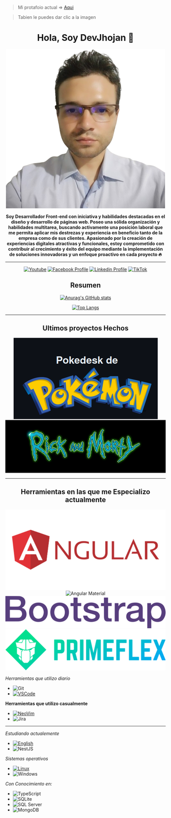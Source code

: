 
> Mi protafoio actual => [Aqui](https://devjhojan.github.io/MyProfile/)

> Tabien le puedes dar clic a la imagen

<div align="center">

# Hola, Soy DevJhojan :wave:
[![Portafolio Actual|10%](./Image/MyProfile.png)](https://devjhojan.github.io/MyProfile/)


**Soy Desarrollador Front-end con iniciativa y habilidades destacadas en el
diseño y desarrollo de páginas web. Poseo una sólida organización y
habilidades multitarea, buscando activamente una posición laboral
que me permita aplicar mis destrezas y experiencia en beneficio tanto
de la empresa como de sus clientes. Apasionado por la creación de
experiencias digitales atractivas y funcionales, estoy comprometido
con contribuir al crecimiento y éxito del equipo mediante la
implementación de soluciones innovadoras y un enfoque proactivo en
cada proyecto :fire:**

---

<!-- ![GitHub Followers](https://img.shields.io/github/followers/DevJhojan?style=social)
![GitHub stars](https://img.shields.io/github/stars/DevJhojan?style=social) -->
[![Youtube](https://img.shields.io/youtube/channel/subscribers/UCxIGNpsrjzWgY1Eyai1by3A?style=social)](https://www.youtube.com/channel/UCxIGNpsrjzWgY1Eyai1by3A)
[![Facebook Profile](https://img.shields.io/badge/Facebook-8-100089324563350?style=social&logo=facebook)](https://www.facebook.com/profile.php?id=100089324563350)
[![Linkedin Profile](https://img.shields.io/badge/LINKEDIN-40-grey?style=social&logo=linkedin)](https://www.linkedin.com/in/jhojan-d-toro/)
[![TikTok](https://img.shields.io/badge/TikTok-000000?style=social&logo=tiktok)](https://www.tiktok.com/@devtorito)


## Resumen

<div align="center">

  [![Anurag's GitHub stats](https://github-readme-stats.vercel.app/api?username=DevJhojan&theme=radical)](https://github.com/jdtp125753/github-readme-stats)
  
  [![Top Langs](https://github-readme-stats.vercel.app/api/top-langs?username=DevJhojan&layout=compact&theme=radical)](https://github.com/jdtp125753/github-readme-stats)
  
</div>

---

## Ultimos proyectos Hechos

[![Pokedesk](./Image/PokeDesk/Title.png)](https://pokedesk-lilac.vercel.app/)
[![RickAndMorty](./Image/titleRickAndMorty.gif)](https://rick-and-morty-three-omega.vercel.app/)

---

## Herramientas en las que me Especializo actualmente 
[![Angular](/Image/AngularLogo.png)](https://github.com/DevJhojan/ProjectsAngular)
![Angular Material](https://img.shields.io/badge/Angular_Material-%232C8EBB.svg?style=for-the-badge&logo=angular&logoColor=white)
![Bootstrap](/Image/bootstrap-5.svg)
![PrimeFlex](/Image/PrimeFlexLogo.svg)

<div align="left">

*Herramientas que utilizo diario*
- ![Git](https://img.shields.io/badge/git-%23F05033.svg?style=for-the-badge&logo=git&logoColor=white)
- [![VSCode](https://img.shields.io/badge/VSCode-%23007ACC.svg?style=for-the-badge&logo=visual-studio-code&logoColor=white)](URL_DE_TU_PROYECTO_VSCODE)
  

**Herramientas que utilizo casualmente**
- [![NeoVim](https://img.shields.io/badge/NeoVim-%2357A143.svg?style=for-the-badge&logo=neovim&logoColor=white)](URL_DE_TU_PROYECTO_NEOVIM)
- ![Jira](https://img.shields.io/badge/jira-%230A0FFF.svg?style=for-the-badge&logo=jira&logoColor=white)

---

*Estudiando actualemente*

- [![English](https://img.shields.io/badge/English-%230A0A0A.svg?style=for-the-badge&logo=english&logoColor=white)](URL_DE_TU_PROYECTO_ENGLISH)
- ![NestJS](https://img.shields.io/badge/NestJS-%23E0234E.svg?style=for-the-badge&logo=nestjs&logoColor=white)



*Sistemas operativos*
- [![Linux](https://img.shields.io/badge/Linux-FCC624?style=for-the-badge&logo=linux&logoColor=black)](URL_DE_TU_PROYECTO_Linux)
- ![Windows](https://img.shields.io/badge/Windows-0078D6?style=for-the-badge&logo=windows&logoColor=white)

*Con Conocimiento en:*
- ![TypeScript](https://img.shields.io/badge/typescript-%23007ACC.svg?style=for-the-badge&logo=typescript&logoColor=white)
- ![SQLite](https://img.shields.io/badge/SQLite-003B57?style=for-the-badge&logo=sqlite&logoColor=white)
- ![SQL Server](https://img.shields.io/badge/SQL%20Server-CC2927?style=for-the-badge&logo=microsoft-sql-server&logoColor=white)
- ![MongoDB](https://img.shields.io/badge/MongoDB-47A248?style=for-the-badge&logo=mongodb&logoColor=white)
  
  
</div>
